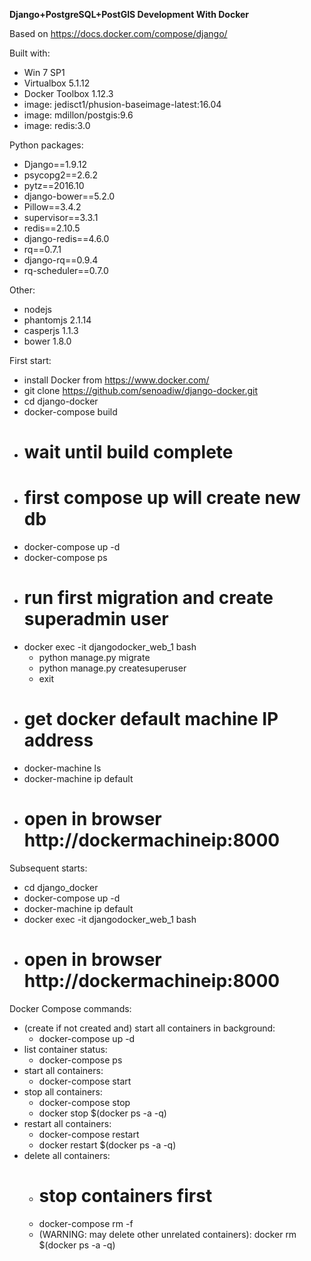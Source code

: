 **Django+PostgreSQL+PostGIS Development With Docker**

Based on https://docs.docker.com/compose/django/

Built with:

* Win 7 SP1
* Virtualbox 5.1.12
* Docker Toolbox 1.12.3
* image: jedisct1/phusion-baseimage-latest:16.04
* image: mdillon/postgis:9.6
* image: redis:3.0

Python packages:

* Django==1.9.12
* psycopg2==2.6.2
* pytz==2016.10
* django-bower==5.2.0
* Pillow==3.4.2
* supervisor==3.3.1
* redis==2.10.5
* django-redis==4.6.0
* rq==0.7.1
* django-rq==0.9.4
* rq-scheduler==0.7.0

Other:

* nodejs
* phantomjs 2.1.14
* casperjs 1.1.3
* bower 1.8.0

First start:

* install Docker from https://www.docker.com/
* git clone https://github.com/senoadiw/django-docker.git
* cd django-docker
* docker-compose build
* # wait until build complete
* # first compose up will create new db
* docker-compose up -d
* docker-compose ps
* # run first migration and create superadmin user
* docker exec -it djangodocker_web_1 bash
    * python manage.py migrate
    * python manage.py createsuperuser
    * exit
* # get docker default machine IP address
* docker-machine ls
* docker-machine ip default
* # open in browser http://dockermachineip:8000

Subsequent starts:

* cd django_docker
* docker-compose up -d
* docker-machine ip default
* docker exec -it djangodocker_web_1 bash
* # open in browser http://dockermachineip:8000

Docker Compose commands:

* (create if not created and) start all containers in background:
    * docker-compose up -d
* list container status:
    * docker-compose ps
* start all containers:
    * docker-compose start
* stop all containers:
    * docker-compose stop
    * docker stop $(docker ps -a -q)
* restart all containers:
    * docker-compose restart
    * docker restart $(docker ps -a -q)
* delete all containers:
    * # stop containers first
    * docker-compose rm -f
    * (WARNING: may delete other unrelated containers): docker rm $(docker ps -a -q)
